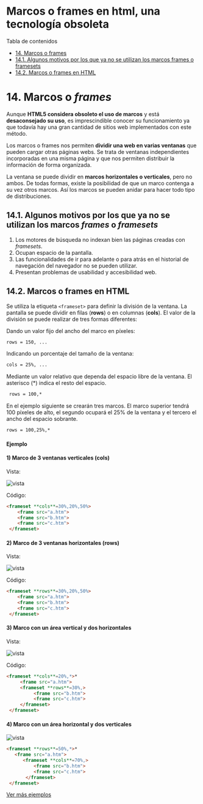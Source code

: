 # Marcos o frames en html, una tecnología obsoleta

Tabla de contenidos

-   [14. Marcos o frames](#14-Marcos-o-frames)
-   [14.1. Algunos motivos por los que ya no se utilizan los marcos frames o framesets](#141-Algunos-motivos-por-los-que-ya-no-se-utilizan-los-marcos-frames-o-framesets)
-   [14.2. Marcos o frames en HTML](#142-Marcos-o-frames-en-HTML)

# 14. Marcos o *frames*

Aunque **HTML5 considera obsoleto el uso de marcos** y está **desaconsejado su uso**, es imprescindible conocer su funcionamiento ya que todavía hay una gran cantidad de sitios web implementados con este método.

Los marcos o frames nos permiten **dividir una web en varias ventanas** que pueden cargar otras páginas webs. Se trata de ventanas independientes incorporadas en una misma página y que nos permiten distribuir la información de forma organizada.

La ventana se puede dividir en **marcos horizontales o verticales**, pero no ambos. De todas formas, existe la posibilidad de que un marco contenga a su vez otros marcos. Así los marcos se pueden anidar para hacer todo tipo de distribuciones.

## 14.1. Algunos motivos por los que ya no se utilizan los marcos *frames* o *framesets*

1.  Los motores de búsqueda no indexan bien las páginas creadas con *framesets*.
2.  Ocupan espacio de la pantalla.
3.  Las funcionalidades de ir para adelante o para atrás en el historial de navegación del navegador no se pueden utilizar.
4.  Presentan problemas de usabilidad y accesibilidad web.

## 14.2. Marcos o frames en HTML

Se utiliza la etiqueta `<frameset>` para definir la división de la ventana. La pantalla se puede dividir en filas (**rows**) o en columnas (**cols**). El valor de la división se puede realizar de tres formas diferentes:

Dando un valor fijo del ancho del marco en píxeles:

```html
rows = 150, ...
```

Indicando un porcentaje del tamaño de la ventana:

```html
cols = 25%, ...
```

Mediante un valor relativo que dependa del espacio libre de la ventana. El asterisco (*) indica el resto del espacio.

```html
 rows = 100,*
```

En el ejemplo siguiente se crearán tres marcos. El marco superior tendrá 100 píxeles de alto, el segundo ocupará el 25% de la ventana y el tercero el ancho del espacio sobrante.

```html
rows = 100,25%,*
```

#### Ejemplo

#### 1) Marco de 3 ventanas verticales (cols)

Vista:

![vista](img/frameset1.png)

Código:

```html
<frameset **cols**=30%,20%,50%>
    <frame src="a.htm">
    <frame src="b.htm">
    <frame src="c.htm">
 </frameset>
```

#### 2) Marco de 3 ventanas horizontales (rows)

Vista:

![vista](img/frameset2.png)

Código:

```html
<frameset **rows**=30%,20%,50%>
    <frame src="a.htm">
    <frame src="b.htm">
    <frame src="c.htm">
 </frameset>
``` 

#### 3) Marco con un área vertical y dos horizontales

Vista:

![vista](img/frameset3.png)

Código:

```html
<frameset **cols**=20%,*>*
     <frame src="a.htm">
     <frameset **rows**=30%,>
          <frame src="b.htm">
          <frame src="c.htm">
     </frameset>
 </frameset>
```

#### 4) Marco con un área horizontal y dos verticales

![vista](img/frameset4.png)

```html
<frameset **rows**=50%,*>*
   <frame src="a.htm">
      <frameset **cols**=70%,>
          <frame src="b.htm">
          <frame src="c.htm">
       </frameset>
 </frameset>
```

[Ver más ejemplos](https://www.uv.es/jac/guia/frame.htm)